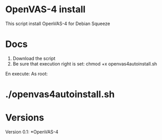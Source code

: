 OpenVAS-4 install
==========================
This script install OpenVAS-4 for Debian Squeeze

Docs
====

1) Download the script
2) Be sure that execution right is set: chmod +x openvas4autoinstall.sh

En execute:
As root:
# ./openvas4autoinstall.sh 

Versions
========

Version 0.1:
 *OpenVAS-4
